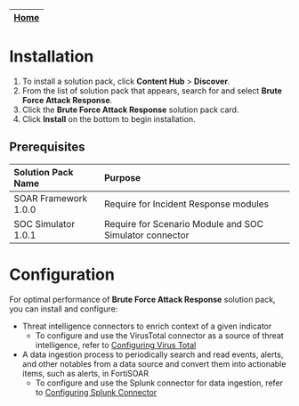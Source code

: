 | [Home](https://github.com/fortinet-fortisoar/solution-pack-brute-force-attack-response/blob/develop/README.md) |
|--------------------------------------------|

# Installation

1. To install a solution pack, click **Content Hub** > **Discover**.
2. From the list of solution pack that appears, search for and select **Brute Force Attack Response**.
3. Click the **Brute Force Attack Response** solution pack card.
4. Click **Install** on the bottom to begin installation.

## Prerequisites

|Solution Pack Name|Purpose|
| :- | :- |
|SOAR Framework 1.0.0|Require for Incident Response modules|
|SOC Simulator 1.0.1|Require for Scenario Module and SOC Simulator connector|

# Configuration

For optimal performance of **Brute Force Attack Response** solution pack, you can install and configure:

* Threat intelligence connectors to enrich context of a given indicator
    * To configure and use the VirusTotal connector as a source of threat intelligence, refer to [Configuring Virus Total](https://docs.fortinet.com/document/fortisoar/2.1.0/virustotal/166/virustotal-v2-1-0#Configuration_parameters)
* A data ingestion process to periodically search and read events, alerts, and other notables from a data source and convert them into actionable items, such as alerts, in FortiSOAR
    * To configure and use the Splunk connector for data ingestion, refer to [Configuring Splunk Connector](https://docs.fortinet.com/document/fortisoar/1.6.2/splunk/130/splunk-v1-6-2#Configure_Data_Ingestion)
